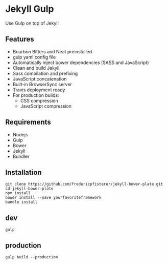 # Jekyll Gulp

Use Gulp on top of Jekyll

## Features
* Bourbon Bitters and Neat preinstalled
* gulp yaml config file
* Automatically inject bower dependencies (SASS and JavaScript)
* Clean and build Jekyll
* Sass compilation and prefixing
* JavaScript concatenation
* Built-in BrowserSync server
* Travis deployment ready
* For production builds:
	* CSS compression
	* JavaScript compression

## Requirements
* Nodejs
* Gulp
* Bower
* Jekyll
* Bundler

##  Installation
	git clone https://github.com/fredericpfisterer/jekyll-bower-plate.git
	cd jekyll-bower-plate
	npm install
	bower install --save yourfavoriteframework
	bundle install

## dev
	gulp

## production
	gulp build --production

